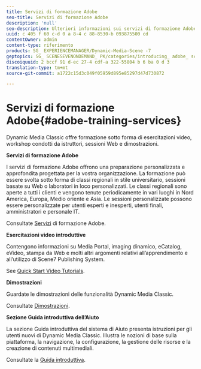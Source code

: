 ```yaml
---
title: Servizi di formazione Adobe
seo-title: Servizi di formazione Adobe
description: 'null'
seo-description: Ulteriori informazioni sui servizi di formazione Adobe.
uuid: c 405 f 60 c-d 0 a 8-4 c 88-8530-b 093875500 cd
contentOwner: admin
content-type: riferimento
products: SG_ EXPERIENCEMANAGER/Dynamic-Media-Scene -7
geptopics: SG_ SCENESEVENONDEMAND_ PK/categories/introducing_ adobe_ scene 7
discoiquuid: 2 bccf 91 d-ec 27-4 cdf-a 322-55804 b 6 ba 0 d 3
translation-type: tm+mt
source-git-commit: a1722c15d3c049f05959d895e85297d47d730872

---
```



# Servizi di formazione Adobe{#adobe-training-services}

Dynamic Media Classic offre formazione sotto forma di esercitazioni video, workshop condotti da istruttori, sessioni Web e dimostrazioni.

**Servizi di formazione Adobe**

I servizi di formazione Adobe offrono una preparazione personalizzata e approfondita progettata per la vostra organizzazione. La formazione può essere svolta sotto forma di classi regionali in stile universitario, sessioni basate su Web o laboratori in loco personalizzati. Le classi regionali sono aperte a tutti i clienti e vengono tenute periodicamente in vari luoghi in Nord America, Europa, Medio oriente e Asia. Le sessioni personalizzate possono essere personalizzate per utenti esperti e inesperti, utenti finali, amministratori e personale IT.

Consultate [Servizi](https://training.adobe.com/training.html) [](https://www.adobe.com/go/learn_sc7_trainingrequest_en)di formazione Adobe.

**Esercitazioni video introduttive**

Contengono informazioni su Media Portal, imaging dinamico, eCatalog, eVideo, stampa da Web e molti altri argomenti relativi all’apprendimento e all’utilizzo di Scene7 Publishing System.

See [Quick Start Video Tutorials](https://marketing.adobe.com/resources/help/en_US/home/index.html#Scene7).

**Dimostrazioni**

Guardate le dimostrazioni delle funzionalità Dynamic Media Classic.

Consultate [Dimostrazioni](https://www.adobe.com/solutions/web-experience-management/rich-media-assets-demos.html).

**Sezione Guida introduttiva dell’Aiuto**

La sezione Guida introduttiva del sistema di Aiuto presenta istruzioni per gli utenti nuovi di Dynamic Media Classic. Illustra le nozioni di base sulla piattaforma, la navigazione, la configurazione, la gestione delle risorse e la creazione di contenuti multimediali. 

Consultate la [Guida introduttiva](scene7-platform-overview.md).
